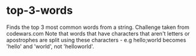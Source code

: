 # top-3-words
Finds the top 3 most common words from a string. Challenge taken from codewars.com
Note that words that have characters that aren't letters or apostrophes are split using these characters - e.g hello;world becomes 'hello' and 'world', not 'helloworld'.
